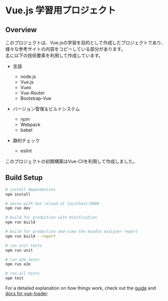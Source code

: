 # Vue.js 学習用プロジェクト

## Overview
このプロジェクトは、Vue.jsの学習を目的として作成したプロジェクトであり、  
様々な参考サイトの内容をコピーしている部分があります。  
主に以下の技術要素を利用して作成しています。

- 言語
  - node.js
  - Vue.js
  - Vuex
  - Vue-Router
  - Bootstrap-Vue
  
- バージョン管理＆ビルドシステム
  - npm
  - Webpack
  - babel

- 静的チェック
  - eslint

このプロジェクトの初期構築はVue-Cliを利用して作成しました。  

## Build Setup

``` bash
# install dependencies
npm install

# serve with hot reload at localhost:8080
npm run dev

# build for production with minification
npm run build

# build for production and view the bundle analyzer report
npm run build --report

# run unit tests
npm run unit

# run e2e tests
npm run e2e

# run all tests
npm test
```

For a detailed explanation on how things work, check out the [guide](http://vuejs-templates.github.io/webpack/) and [docs for vue-loader](http://vuejs.github.io/vue-loader).
